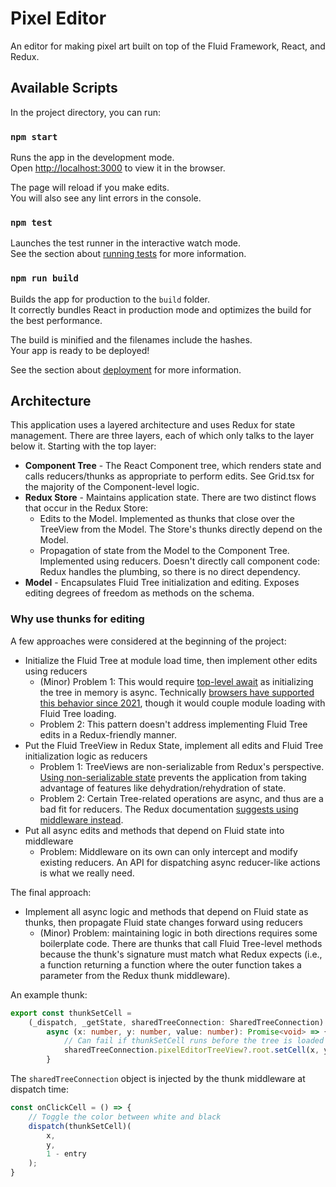 # Pixel Editor

An editor for making pixel art built on top of the Fluid Framework, React, and Redux.

## Available Scripts

In the project directory, you can run:

### `npm start`

Runs the app in the development mode.\
Open [http://localhost:3000](http://localhost:3000) to view it in the browser.

The page will reload if you make edits.\
You will also see any lint errors in the console.

### `npm test`

Launches the test runner in the interactive watch mode.\
See the section about [running tests](https://facebook.github.io/create-react-app/docs/running-tests) for more information.

### `npm run build`

Builds the app for production to the `build` folder.\
It correctly bundles React in production mode and optimizes the build for the best performance.

The build is minified and the filenames include the hashes.\
Your app is ready to be deployed!

See the section about [deployment](https://facebook.github.io/create-react-app/docs/deployment) for more information.

## Architecture

This application uses a layered architecture and uses Redux for state management. There are three layers, each of which only
talks to the layer below it. Starting with the top layer:

- **Component Tree** - The React Component tree, which renders state and calls reducers/thunks as appropriate to perform edits.
  See Grid.tsx for the majority of the Component-level logic.
- **Redux Store** - Maintains application state. There are two distinct flows that occur in the Redux Store:
  - Edits to the Model. Implemented as thunks that close over the TreeView from the Model.
    The Store's thunks directly depend on the Model.
  - Propagation of state from the Model to the Component Tree. Implemented using reducers.
    Doesn't directly call component code: Redux handles the plumbing, so there is no direct dependency.
- **Model** - Encapsulates Fluid Tree initialization and editing. Exposes editing degrees of freedom as methods on the schema.

### Why use thunks for editing

A few approaches were considered at the beginning of the project:

- Initialize the Fluid Tree at module load time, then implement other edits using reducers
  - (Minor) Problem 1: This would require [top-level await](https://developer.mozilla.org/en-US/docs/Web/JavaScript/Reference/Operators/await#top_level_await) as initializing the tree in memory is async. Technically [browsers have supported this behavior since 2021](https://developer.mozilla.org/en-US/docs/Web/JavaScript/Reference/Operators/await#browser_compatibility), though it would couple module loading with Fluid Tree loading.
  - Problem 2: This pattern doesn't address implementing Fluid Tree edits in a Redux-friendly manner.
- Put the Fluid TreeView in Redux State, implement all edits and Fluid Tree initialization logic as reducers
  - Problem 1: TreeViews are non-serializable from Redux's perspective. [Using non-serializable state](https://redux.js.org/faq/organizing-state#can-i-put-functions-promises-or-other-non-serializable-items-in-my-store-state) prevents the application from taking advantage of features like dehydration/rehydration of state.
  - Problem 2: Certain Tree-related operations are async, and thus are a bad fit for reducers. The Redux documentation [suggests using middleware instead](https://redux.js.org/tutorials/fundamentals/part-6-async-logic).
- Put all async edits and methods that depend on Fluid state into middleware
  - Problem: Middleware on its own can only intercept and modify existing reducers. An API for dispatching async reducer-like actions is what we really need.

The final approach:

- Implement all async logic and methods that depend on Fluid state as thunks, then propagate Fluid state changes forward using reducers
  - (Minor) Problem: maintaining logic in both directions requires some boilerplate code. There are thunks that call Fluid Tree-level methods because the thunk's signature must match what Redux expects (i.e., a function returning a function where the outer function takes a parameter from the Redux thunk middleware).

An example thunk:

```ts
export const thunkSetCell =
    (_dispatch, _getState, sharedTreeConnection: SharedTreeConnection) =>
        async (x: number, y: number, value: number): Promise<void> => {
            // Can fail if thunkSetCell runs before the tree is loaded
            sharedTreeConnection.pixelEditorTreeView?.root.setCell(x, y, value);
        }
```

The `sharedTreeConnection` object is injected by the thunk middleware at dispatch time:

```ts
const onClickCell = () => {
    // Toggle the color between white and black
    dispatch(thunkSetCell)(
        x,
        y,
        1 - entry
    );
}
```
